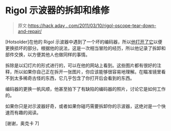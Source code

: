 # Rigol 示波器的拆卸和维修

> 原文:[https://hack aday . com/2011/03/10/rigol-oscope-tear-down-and-repair/](https://hackaday.com/2011/03/10/rigol-oscilloscope-teardown-and-repair/)

[Hotsolder]在他的 Rigol 示波器中遇到了一个坏的编码器，所以[他打开了它](http://www.hotsolder.com/2010/12/how-to-disassemble-take-apart-a-rigol-ds1052e-ds1102e-ds1052d-ds1102d.html)以便更换损坏的部分。根据他的说法，这是一次相当冒险的经历，所以他记录了拆卸和部件交换，以方便其他人也做同样的事情。

拆除是以幻灯片的形式进行的，可以在他的网站上看到。这些图片都有很好的注释，所以如果你自己正在拆开一张图片，你应该能够很容易地理解。在瞄准镜里看不到太多稀奇古怪的东西，它几乎包含了你打开后会看到的东西。

编码器的更换一帆风顺，他甚至拍下了有缺陷的编码器的照片，讨论它是如何工作的。

如果你只是对示波器好奇，或者如果你碰巧需要拆卸你的示波器，这绝对是一个快速而有趣的阅读。

[谢谢，奥克卡 7]